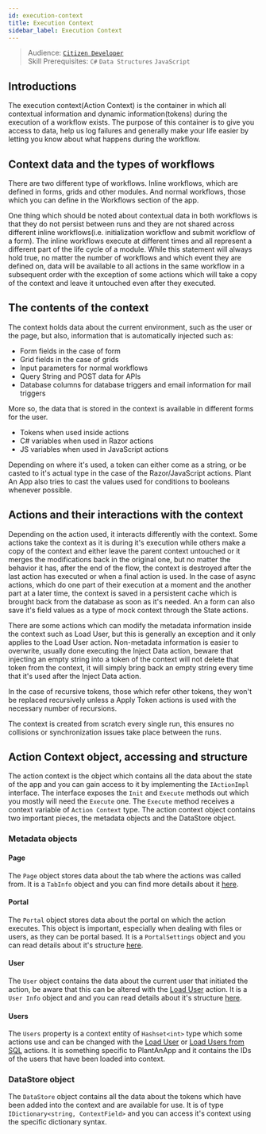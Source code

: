 ```yaml
---
id: execution-context
title: Execution Context
sidebar_label: Execution Context
---
```


> Audience: [`Citizen Developer`](/docs/audience#citizen-developers)<br/>
> Skill Prerequisites: `C#` `Data Structures` `JavaScript`

## Introductions

The execution context(Action Context) is the container in which all contextual information and dynamic information(tokens) during the execution of a workflow exists. The purpose of this container is to give you access to data, help us log failures and generally make your life easier by letting you know about what happens during the workflow.

## Context data and the types of workflows

There are two different type of workflows.
Inline workflows, which are defined in forms, grids and other modules.
And normal workflows, those which you can define in the Workflows section of the app.

One thing which should be noted about contextual data in both workflows is that they do not persist between runs and they are not shared across different inline workflows(i.e. initialization workflow and submit workflow of a form). The inline workflows execute at different times and all represent a different part of the life cycle of a module. While this statement will always hold true, no matter the number of workflows and which event they are defined on, data will be available to all actions in the same workflow in a subsequent order with the exception of some actions which will take a copy of the context and leave it untouched even after they executed.

## The contents of the context

The context holds data about the current environment, such as the user or the page, but also, information that is automatically injected such as:

- Form fields in the case of form
- Grid fields in the case of grids
- Input parameters for normal workflows
- Query String and POST data for APIs
- Database columns for database triggers and email information for mail triggers

More so, the data that is stored in the context is available in different forms for the user.

- Tokens when used inside actions
- C# variables when used in Razor actions
- JS variables when used in JavaScript actions

Depending on where it's used, a token can either come as a string, or be casted to it's actual type in the case of the Razor/JavaScript actions. Plant An App also tries to cast the values used for conditions to booleans whenever possible.

## Actions and their interactions with the context

Depending on the action used, it interacts differently with the context. Some actions take the context as it is during it's execution while others make a copy of the context and either leave the parent context untouched or it merges the modifications back in the original one, but no matter the behavior it has, after the end of the flow, the context is destroyed after the last action has executed or when a final action is used. In the case of async actions, which do one part of their execution at a moment and the another part at a later time, the context is saved in a persistent cache which is brought back from the database as soon as it's needed. An a form can also save it's field values as a type of mock context through the State actions.

There are some actions which can modify the metadata information inside the context such as  Load User, but this is generally an exception and it only applies to the Load User action.
Non-metadata information is easier to overwrite, usually done executing the Inject Data action, beware that injecting an empty string into a token of the context will not delete that token from the context, it will simply bring back an empty string every time that it's used after the Inject Data action.

In the case of recursive tokens, those which refer other tokens, they won't be replaced recursively unless a Apply Token actions is used with the necessary number of recursions.

The context is created from scratch every single run, this ensures no collisions or synchronization issues take place between the runs.

## Action Context object, accessing and structure

The action context is the object which contains all the data about the state of the app and you can gain access to it by implementing the `IActionImpl` interface. The interface exposes the `Init` and `Execute` methods out which you mostly will need the `Execute` one. The `Execute` method receives a context variable of `Action Context` type.
The action context object contains two important pieces, the metadata objects and the DataStore object.

### Metadata objects

#### Page

The `Page` object stores data about the tab where the actions was called from. It is a `TabInfo` object and you can find more details about it [here](https://dnndocs.com/api/DotNetNuke.Entities.Tabs.TabInfo.html).

#### Portal

The `Portal` object stores data about the portal on which the action executes. This object is important, especially when dealing with files or users, as they can be portal based. It is a `PortalSettings` object and you can read details about it's structure [here](https://dnndocs.com/api/DotNetNuke.Entities.Portals.PortalSettings.html#DotNetNuke_Entities_Portals_PortalSettings).

#### User

The `User` object contains the data about the current user that initiated the action, be aware that this can be altered with the [Load User](Actions/load-user.md) action. It is a `User Info` object and and you can read details about it's structure [here](https://dnndocs.com/api/DotNetNuke.Entities.Users.UserInfo.html#DotNetNuke_Entities_Users_UserInfo).

#### Users

The `Users` property is a context entity  of `Hashset<int>` type which some actions use and can be changed with the [Load User](Actions/load-user.md) or [Load Users from SQL](Actions/load-users-sql.md) actions. It is something specific to PlantAnApp and it contains the IDs of the users that have been loaded into context.

### DataStore object

The `DataStore` object contains all the data about the tokens which have been added into the context and are available for use. It is of type `IDictionary<string, ContextField>` and you can access it's context using the specific dictionary syntax.
